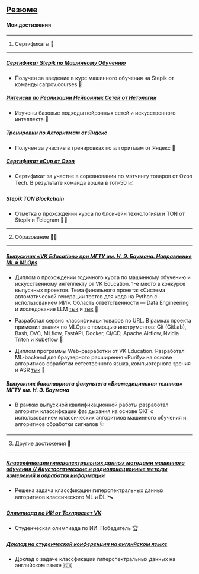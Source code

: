 [Резюме](cv.pdf)
-----------------------------------------------------------------

#### Мои достижения
-----------------------------------------------------------------
1. Сертификаты 📖
-----------------------------------------------------------------
##### [Сертификат Stepik по Машинному Обучению](ml_stepik.pdf)
* Получен за введение в курс машинного обучения на Stepik от команды carpov.courses 🛶
  
##### [Интенсив по Реализации Нейронных Сетей от Нетологии](ai_netolgy.pdf)
* Изучены базовые подходы нейронных сетей и искусственного интеллекта 🛴

##### [Тренировки по Алгоритмам от Яндекс](yandex_training.pdf)
* Получен за участие в тренировках по алгоритмам от Яндекс 💪

##### [Сертификат eCup от Ozon](matching_ozon.pdf)
* Сертификат за участие в соревновании по мэтчингу товаров от Ozon Tech. В результате команда вошла в топ-50 📈

##### Stepik TON Blockchain
* Отметка о прохождении курса по блокчейн технологиям и TON от Stepik и Telegram ⛓️‍💥
-----------------------------------------------------------------
2. Образование 👨‍🎓
-----------------------------------------------------------------

##### [Выпускник «VK Education» при МГТУ им. Н. Э. Баумана. Направление ML и MLOps](vk_education)

* Диплом о прохождении годичного курса по машинному обучению и искусственному интеллекту от VK Education. 1-е место в конкурсе выпускных проектов. Тема финального проекта: «Система автоматической генерации тестов для кода на Python с использованием ИИ». Область ответственности — Data Engineering и исследование LLM [тык](https://github.com/ark2016/VK-Technopark-project-2024/tree/preliminary-research-branch) и [тык](https://huggingface.co/4ervonec19/SimpleTestGenerator) 🚄

* Разработал сервис классификаци товаров по URL. В рамках проекта применил знания по MLOps с помощью инструментов: Git (GitLab), Bash, DVC, MLflow, FastAPI, Docker, CI/CD, Apache Airflow, Nvidia Triton и Kubeflow 🛫

* Диплом программы Web-разработки от VK Education. Разработал ML-backend для браузерного расширения «Purify» на основе алгоритмов обработки естественного языка, компьютерного зрения и ASR [тык](https://github.com/1mizhgun1/Purify) 🚀

##### Выпускник бакалавриата факультета «Биомедицинская техника» МГТУ им. Н. Э. Баумана

* В рамках выпускной квалификационной работы разработал алгоритм классифкации фаз дыхания на основе ЭКГ с использованием классических алгоритмов машинного обучения и алгоритмов обработки сигналов 🩺

-----------------------------------------------------------------
3. Другие достижения 📌
-----------------------------------------------------------------

##### [Классификация гиперспектральных данных методами машинного обучения // Акустооптические и радиолокационные методы измерений и обработки информации](https://armimp.ru/a2023/)

* Решена задача классфикации гиперспектральных данных алгоритмов классического ML и DL 🛰️

##### [Олимпиада по ИИ от Техпросвет VK](techprosvet.pdf)

* Студенческая олимпиада по ИИ. Победитель 🏆

##### [Доклад на студенческой конференции на английском языке](english.pdf)

* Доклад о задаче классфикации гиперспектральных данных на английском языке 🇬🇧





